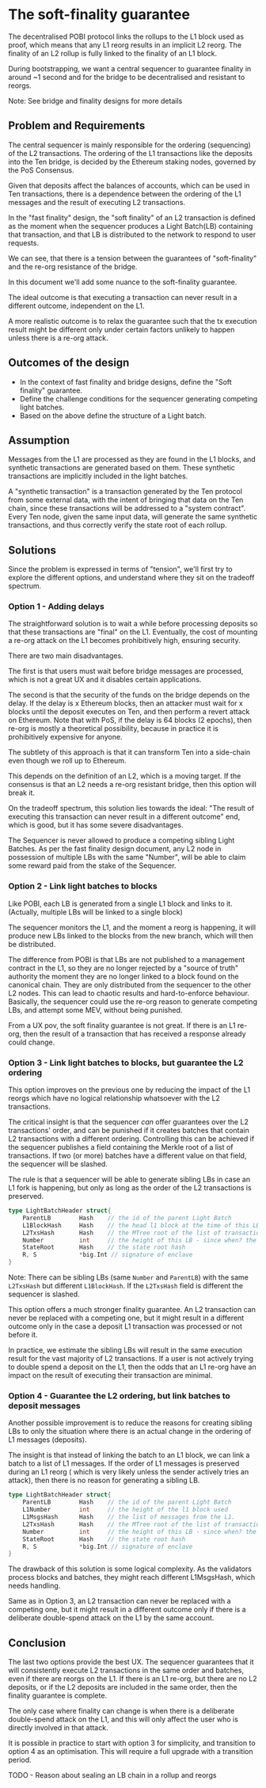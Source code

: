 # The soft-finality guarantee 

The decentralised POBI protocol links the rollups to the L1 block used as proof, which means that any L1 reorg
results in an implicit L2 reorg. The finality of an L2 rollup is fully linked to the finality of an L1 block.

During bootstrapping, we want a central sequencer to guarantee finality in around ~1 second and for the bridge to be decentralised 
and resistant to reorgs.

Note: See bridge and finality designs for more details


## Problem and Requirements

The central sequencer is mainly responsible for the ordering (sequencing) of the L2 transactions.
The ordering of the L1 transactions like the deposits into the Ten bridge, is decided by the Ethereum staking nodes, 
governed by the PoS Consensus.

Given that deposits affect the balances of accounts, which can be used in Ten transactions, there is a dependence 
between the ordering of the L1 messages and the result of executing L2 transactions.

In the "fast finality" design, the "soft finality" of an L2 transaction is defined as the moment when the sequencer produces
a Light Batch(LB) containing that transaction, and that LB is distributed to the network to respond to user requests.

We can see, that there is a tension between the guarantees of "soft-finality" and the re-org resistance of the bridge.

In this document we'll add some nuance to the soft-finality guarantee.

The ideal outcome is that executing a transaction can never result in a different outcome, independent on the L1.

A more realistic outcome is to relax the guarantee such that the tx execution result might be different only under certain
factors unlikely to happen unless there is a re-org attack.


## Outcomes of the design

- In the context of fast finality and bridge designs, define the "Soft finality" guarantee.
- Define the challenge conditions for the sequencer generating competing light batches.
- Based on the above define the structure of a Light batch.

## Assumption

Messages from the L1 are processed as they are found in the L1 blocks, and synthetic transactions are generated based on them.
These synthetic transactions are implicitly included in the light batches.

A "synthetic transaction" is a transaction generated by the Ten protocol from some external data, with the intent of 
bringing that data on the Ten chain, since these transactions will be addressed to a "system contract".
Every Ten node, given the same input data, will generate the same synthetic transactions, and thus correctly verify 
the state root of each rollup.


## Solutions

Since the problem is expressed in terms of "tension", we'll first try to explore the different options, and
understand where they sit on the tradeoff spectrum.


### Option 1 - Adding delays

The straightforward solution is to wait a while before processing deposits so that these transactions are "final" on the L1.
Eventually, the cost of mounting a re-org attack on the L1 becomes prohibitively high, ensuring security.

There are two main disadvantages.

The first is that users must wait before bridge messages are processed, which is not a great UX and it disables certain applications. 

The second is that the security of the funds on the bridge depends on the delay. If the delay is x Ethereum blocks, then 
an attacker must wait for x blocks until the deposit executes on Ten, and then perform a revert attack on Ethereum.
Note that with PoS, if the delay is 64 blocks (2 epochs), then re-org is mostly a theoretical possibility, because in practice
it is prohibitively expensive for anyone. 

The subtlety of this approach is that it can transform Ten into a side-chain even though we roll up to Ethereum.

This depends on the definition of an L2, which is a moving target. If the consensus is that an L2 needs a re-org resistant
bridge, then this option will break it.

On the tradeoff spectrum, this solution lies towards the ideal: "The result of executing this transaction can never result in a different outcome" end,
which is good, but it has some severe disadvantages.

The Sequencer is never allowed to produce a competing sibling Light Batches. As per the fast finality design document, 
any L2 node in possession of multiple LBs with the same "Number", will be able to claim some reward paid from the 
stake of the Sequencer.

### Option 2 - Link light batches to blocks

Like POBI, each LB is generated from a single L1 block and links to it. (Actually, multiple LBs will be linked to a single block)

The sequencer monitors the L1, and the moment a reorg is happening, it will produce new LBs linked to the blocks from 
the new branch, which will then be distributed.

The difference from POBI is that LBs are not published to a management contract in the L1, so they are no longer rejected 
by a "source of truth" authority the moment they are no longer linked to a block found on the canonical chain. 
They are only distributed from the sequencer to the other L2 nodes.
This can lead to chaotic results and hard-to-enforce behaviour. Basically, the sequencer could use the re-org reason to generate competing LBs,
and attempt some MEV, without being punished.

From a UX pov, the soft finality guarantee is not great. If there is an L1 re-org, then the result of a transaction that
has received a response already could change.


### Option 3 - Link light batches to blocks, but guarantee the L2 ordering

This option improves on the previous one by reducing the impact of the L1 reorgs which have no logical relationship 
whatsoever with the L2 transactions.

The critical insight is that the sequencer *can* offer guarantees over the L2 transactions' order, and can be punished if
it creates batches that contain L2 transactions with a different ordering.
Controlling this can be achieved if the sequencer publishes a field containing the Merkle root of a list of transactions.
If two (or more) batches have a different value on that field, the sequencer will be slashed.

The rule is that a sequencer will be able to generate sibling LBs in case an L1 fork is happening, but only as long as the 
order of the L2 transactions is preserved.

```go
type LightBatchHeader struct{
	ParentLB        Hash    // the id of the parent Light Batch
	L1BlockHash     Hash    // the head l1 block at the time of this LB
	L2TxsHash       Hash    // the MTree root of the list of transactions
	Number          int     // the height of this LB - since when? the latest L1 block, the latest rollup, the beginning?
	StateRoot       Hash    // the state root hash
	R, S            *big.Int // signature of enclave
}
```

Note: There can be sibling LBs (same `Number` and `ParentLB`) with the same `L2TxsHash` but different `L1BlockHash`.
If the `L2TxsHash` field is different the sequencer is slashed.

This option offers a much stronger finality guarantee. An L2 transaction can never be replaced with a competing one, 
but it might result in a different outcome only in the case a deposit L1 transaction was processed or not before it.

In practice, we estimate the sibling LBs will result in the same execution result for the vast majority of L2 transactions. 
If a user is not actively trying to double spend a deposit on the L1, then the odds that an L1 re-org have an impact
on the result of executing their transaction are minimal. 


### Option 4 - Guarantee the L2 ordering, but link batches to deposit messages

Another possible improvement is to reduce the reasons for creating sibling LBs to only the situation where
there is an actual change in the ordering of L1 messages (deposits).

The insight is that instead of linking the batch to an L1 block, we can link a batch to a list of L1 messages.
If the order of L1 messages is preserved during an L1 reorg ( which is very likely unless the sender actively
tries an attack), then there is no reason for generating a sibling LB.

```go
type LightBatchHeader struct{
	ParentLB        Hash    // the id of the parent Light Batch
	L1Number        int     // the height of the l1 block used 
	L1MsgsHash      Hash    // the list of messages from the L1.
	L2TxsHash       Hash    // the MTree root of the list of transactions
	Number          int     // the height of this LB - since when? the latest L1 block, the latest rollup, the beginning?
	StateRoot       Hash    // the state root hash
	R, S            *big.Int // signature of enclave
}
```

The drawback of this solution is some logical complexity. As the validators process blocks and batches, they might reach different L1MsgsHash, which needs handling.

Same as in Option 3, an L2 transaction can never be replaced with a competing one, but it might result in a different outcome only if there is a deliberate
double-spend attack on the L1 by the same account.  

## Conclusion

The last two options provide the best UX.
The sequencer guarantees that it will consistently execute L2 transactions in the same order and batches, even if there are reorgs on the L1.
If there is an L1 re-org, but there are no L2 deposits, or if the L2 deposits are included in the same order, then the finality guarantee is complete.

The only case where finality can change is when there is a deliberate double-spend attack on the L1, and this will only affect
the user who is directly involved in that attack.

It is possible in practice to start with option 3 for simplicity, and transition to option 4 as an optimisation. 
This will require a full upgrade with a transition period.


TODO - Reason about sealing an LB chain in a rollup and reorgs


